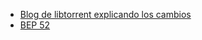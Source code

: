 -   [Blog de libtorrent explicando los cambios](https://blog.libtorrent.org/2020/09/bittorrent-v2/)
-   [BEP 52](http://bittorrent.org/beps/bep_0052.html)


